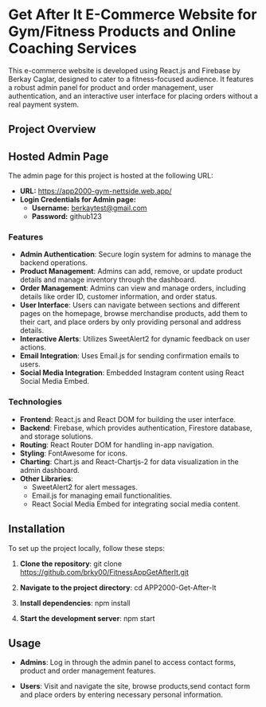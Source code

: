 # Get After It E-Commerce Website for Gym/Fitness Products and Online Coaching Services

This e-commerce website is developed using React.js and Firebase by Berkay Caglar, designed to cater to a fitness-focused audience. It features a robust admin panel for product and order management, user authentication, and an interactive user interface for placing orders without a real payment system.

## Project Overview
## Hosted Admin Page
The admin page for this project is hosted at the following URL:

- **URL:** https://app2000-gym-nettside.web.app/
- **Login Credentials for Admin page:**
  - **Username:** berkaytest@gmail.com
  - **Password:** github123

### Features

- **Admin Authentication**: Secure login system for admins to manage the backend operations.
- **Product Management**: Admins can add, remove, or update product details and manage inventory through the dashboard.
- **Order Management**: Admins can view and manage orders, including details like order ID, customer information, and order status.
- **User Interface**: Users can navigate between sections and different pages on the homepage, browse merchandise products, add them to their cart, and place orders by only providing personal and address details.
- **Interactive Alerts**: Utilizes SweetAlert2 for dynamic feedback on user actions.
- **Email Integration**: Uses Email.js for sending confirmation emails to users.
- **Social Media Integration**: Embedded Instagram content using React Social Media Embed.

### Technologies

- **Frontend**: React.js and React DOM for building the user interface.
- **Backend**: Firebase, which provides authentication, Firestore database, and storage solutions.
- **Routing**: React Router DOM for handling in-app navigation.
- **Styling**: FontAwesome for icons.
- **Charting**: Chart.js and React-Chartjs-2 for data visualization in the admin dashboard.
- **Other Libraries**:
  - SweetAlert2 for alert messages.
  - Email.js for managing email functionalities.
  - React Social Media Embed for integrating social media content.

## Installation 
To set up the project locally, follow these steps: 

1. **Clone the repository**: 
 git clone https://github.com/brky00/FitnessAppGetAfterIt.git

2. **Navigate to the project directory**: 
cd APP2000-Get-After-It 

3. **Install dependencies**: 
npm install 

4. **Start the development server**: 
npm start 

 
## Usage 

- **Admins**: Log in through the admin panel to access contact forms, product and order management features. 

- **Users**: Visit and navigate the site, browse products,send contact form and place orders by entering necessary personal information. 
